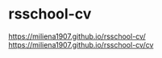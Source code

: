 # rsschool-cv
https://miliena1907.github.io/rsschool-cv/
https://miliena1907.github.io/rsschool-cv/cv
